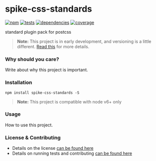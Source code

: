 # spike-css-standards

[![npm](https://img.shields.io/npm/v/spike-css-standards.svg?style=flat-square)](https://npmjs.com/package/spike-css-standards)
[![tests](https://img.shields.io/travis/static-dev/spike-css-standards.svg?style=flat-square)](https://travis-ci.org/static-dev/spike-css-standards?branch=master)
[![dependencies](https://img.shields.io/david/static-dev/spike-css-standards.svg?style=flat-square)](https://david-dm.org/static-dev/spike-css-standards)
[![coverage](https://img.shields.io/coveralls/static-dev/spike-css-standards.svg?style=flat-square)](https://coveralls.io/r/static-dev/spike-css-standards?branch=master)

standard plugin pack for postcss

> **Note:** This project is in early development, and versioning is a little different. [Read this](http://markup.im/#q4_cRZ1Q) for more details.

### Why should you care?

Write about why this project is important.

### Installation

`npm install spike-css-standards -S`

> **Note:** This project is compatible with node v6+ only

### Usage

How to use this project.

### License & Contributing

- Details on the license [can be found here](LICENSE.md)
- Details on running tests and contributing [can be found here](contributing.md)
